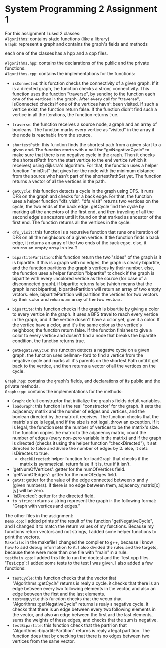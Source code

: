 # System Programming 2 Assignment 1
For this assignment I used 2 classes:  
`Algorithms`: contains static functions (like a library)  
`Graph`: represent a graph and contains the graph's fields and methods  

each one of the classes has a hpp and a cpp files.  

`Algorithms.hpp`: contains the declarations of the public and the private functions.  
`Algorithms.cpp`: contains the implementations for the functions:
- `isConnected`: this function checks the connectivity of a given graph. If it is a directed graph, the function checks a strong connectivity. This function uses the function "traverse", by sending to the function each one of the vertices in the graph. After every call for "traverse", isConnected checks if one of the vertices havn't been visited. If such a vertice exist, the function return false. If the function didn't find such a vertice in all the iterations, the function returns true.    
- `traverse`: the function receives a source node, a graph and an array of booleans. The function marks every vertice as "visited" in the array if the node is reachable from the source.

 - `shortestPath`: this function finds the shortest path from a given start to a given end. The function starts with a call for "getNegativeCycle" to make sure that there is no negative cycle in the graph. Then it checks the shortestPath from the start vertice to the end vertice (which it receives) using dijkstra's algorithm. For that, the function uses a helper function "minDist" that gives her the node with the minimum distance from the source who hasn't part of the shortestPathSet yet. The function returns a vector of all the vertices in the path.
 - `getCycle`: this function detects a cycle in the graph using DFS. It runs DFS on the graph and checks for a back edge. For that, the function uses a helper function "dfs_visit". "dfs_visit" returns two vertices on the cycle, the two ends of the back edge. getCycle find the cycle by marking all the ancestors of the first end, and then traveling of all the second edge's ancestors until it found on that marked as ancestor of the first end. The function returns all the vertices in the cycle.
 -  `dfs_visit`: this function is a recursive function that runs one iteration of DFS on all the neighboors of a given vertice. If the function finds a back edge, it returns an array of the two ends of the back egse. else, it returns an empty array in size 2.
 -  `bipartitePartition`: this function return the two "sides" of the graph is it is bipartite. If this is a graph with no edges, the graph is clearly bipartite, and the function partitions the graph's vertices by their number.
   else, the function uses a helper function "bipartite" to check if the graph is bipartite with every uncolored vertice as the source (for case of a disconnected graph). if bipartite returns false (which means that the graph is not bipartite), bipartitePartition will return an array of two empty vrctors. else, bipartitePartition will partition the vertices for two vectors by their color and returns an array of the two vectors.
- `bipartite`: this function checks if the graph is bipartite by giving a color to every vertice in the graph. It uses a BFS travel to reach every vertice in the graph, and if the vertice dosen't have a color yet, give it a color. If the vertice have a color, and it's the same color as the vertice's neighboor, the function return false. If the function finishes to give a color to every vertice and dosen't find a node that breaks the bipartite condition, the function returns true.
- `getNegativeCycle`: this function detects a negative cycle on a given graph. the function uses bellman- ford to find a vertice from the negative cycle and marks all it's parents on the shortest Path until it get back to the vertice, and then returns a vector of all the vertices on the cycle.

`Graph.hpp`: contains the graph's fields, and declarations of its public and the private methods.   
`Graph:cpp`: contains the implementations for the methods:
- `Graph`: defult constructor that initialize the graph's fields defult variables.
- `loadGraph`: this function is the real "constructor" for the graph. It sets the adjacency matrix and the number of edges and vertices, and the boolean directed by the matrix it receives. The function checks that the matrix's size is legal, and if the size is not legal, throw an exception. If it is legal, the function sets the number of vertices to be the matrix's size. The function copies the matrix to the adjanency matrix, count the number of edges (every non-zero variable in the matrix) and if the graph is directed (checks it using the helper function "checkDirected"), it set directed to false and divide the number of edges by 2. else, it sets isDirectes to true.
  - `checkDirected`: helper function for loadGraph that checks if the matrix is symmetrical. return false if it is, true if it isn't.
- 'getNumOfVertices': getter for the numOfVertices field.
- 'getNumOfEdges': getter for the numOfEdges field.
- `getAt`: getter for the value of the edge connected between x and y (given numbers). if there is no edge between them, adjacency_matrix[x][y] will be zero.
- 'isDirected`: getter for the directed field.
- `to_string`: returns a string represent the graph in the following format: "Graph with <numOfVertices> vertices and <numOfEdges> edges."

The other files in the assignment:  
`Demo.cpp`: I added prints of the result of the function "getNegativeCycle", and I changed it to match the return values of my functions. Because my functions return vectors and not strings, I added some helper functions to print the vectors.  
`Makefile`: in the makefile I changed the compiler to g++, because I know how to add debug information to it. I also divided the rules and the targets, because there were more than one file with "main" in a rule.  
`testMain.cpp`: I added this file to run the doctest and the Test.cpp files.  
'Test.cpp`: I added some tests to the test I was given. I also added a few functions:
- `testCycle`: this function checks that the vector that "Algorithms::getCycle" returns is realy a cycle. it checks that there is an edge between every two following elements in the vector, and also an edge between the first and the last elements.
- `testNegCycle`:this function checks that the vector that "Algorithms::getNegativeCycle" returns is realy a negative cycle. it checks that there is an edge between every two following elements in the vector, and also an edge between the first and the last elements, sums the weights of these edges, and checks that the sum is negative.
- `testBipartite`: this function check that the partition that "Algorithms::bipartitePartition" returns is realy a legal partition. The function does that by checking that there is no edges between two vertices from the same vector.
